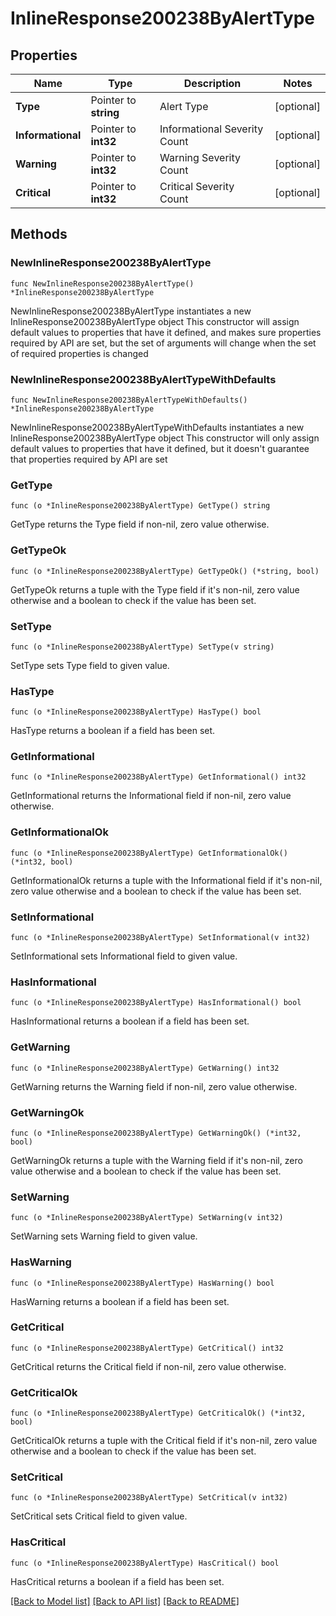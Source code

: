 # InlineResponse200238ByAlertType

## Properties

Name | Type | Description | Notes
------------ | ------------- | ------------- | -------------
**Type** | Pointer to **string** | Alert Type | [optional] 
**Informational** | Pointer to **int32** | Informational Severity Count | [optional] 
**Warning** | Pointer to **int32** | Warning Severity Count | [optional] 
**Critical** | Pointer to **int32** | Critical Severity Count | [optional] 

## Methods

### NewInlineResponse200238ByAlertType

`func NewInlineResponse200238ByAlertType() *InlineResponse200238ByAlertType`

NewInlineResponse200238ByAlertType instantiates a new InlineResponse200238ByAlertType object
This constructor will assign default values to properties that have it defined,
and makes sure properties required by API are set, but the set of arguments
will change when the set of required properties is changed

### NewInlineResponse200238ByAlertTypeWithDefaults

`func NewInlineResponse200238ByAlertTypeWithDefaults() *InlineResponse200238ByAlertType`

NewInlineResponse200238ByAlertTypeWithDefaults instantiates a new InlineResponse200238ByAlertType object
This constructor will only assign default values to properties that have it defined,
but it doesn't guarantee that properties required by API are set

### GetType

`func (o *InlineResponse200238ByAlertType) GetType() string`

GetType returns the Type field if non-nil, zero value otherwise.

### GetTypeOk

`func (o *InlineResponse200238ByAlertType) GetTypeOk() (*string, bool)`

GetTypeOk returns a tuple with the Type field if it's non-nil, zero value otherwise
and a boolean to check if the value has been set.

### SetType

`func (o *InlineResponse200238ByAlertType) SetType(v string)`

SetType sets Type field to given value.

### HasType

`func (o *InlineResponse200238ByAlertType) HasType() bool`

HasType returns a boolean if a field has been set.

### GetInformational

`func (o *InlineResponse200238ByAlertType) GetInformational() int32`

GetInformational returns the Informational field if non-nil, zero value otherwise.

### GetInformationalOk

`func (o *InlineResponse200238ByAlertType) GetInformationalOk() (*int32, bool)`

GetInformationalOk returns a tuple with the Informational field if it's non-nil, zero value otherwise
and a boolean to check if the value has been set.

### SetInformational

`func (o *InlineResponse200238ByAlertType) SetInformational(v int32)`

SetInformational sets Informational field to given value.

### HasInformational

`func (o *InlineResponse200238ByAlertType) HasInformational() bool`

HasInformational returns a boolean if a field has been set.

### GetWarning

`func (o *InlineResponse200238ByAlertType) GetWarning() int32`

GetWarning returns the Warning field if non-nil, zero value otherwise.

### GetWarningOk

`func (o *InlineResponse200238ByAlertType) GetWarningOk() (*int32, bool)`

GetWarningOk returns a tuple with the Warning field if it's non-nil, zero value otherwise
and a boolean to check if the value has been set.

### SetWarning

`func (o *InlineResponse200238ByAlertType) SetWarning(v int32)`

SetWarning sets Warning field to given value.

### HasWarning

`func (o *InlineResponse200238ByAlertType) HasWarning() bool`

HasWarning returns a boolean if a field has been set.

### GetCritical

`func (o *InlineResponse200238ByAlertType) GetCritical() int32`

GetCritical returns the Critical field if non-nil, zero value otherwise.

### GetCriticalOk

`func (o *InlineResponse200238ByAlertType) GetCriticalOk() (*int32, bool)`

GetCriticalOk returns a tuple with the Critical field if it's non-nil, zero value otherwise
and a boolean to check if the value has been set.

### SetCritical

`func (o *InlineResponse200238ByAlertType) SetCritical(v int32)`

SetCritical sets Critical field to given value.

### HasCritical

`func (o *InlineResponse200238ByAlertType) HasCritical() bool`

HasCritical returns a boolean if a field has been set.


[[Back to Model list]](../README.md#documentation-for-models) [[Back to API list]](../README.md#documentation-for-api-endpoints) [[Back to README]](../README.md)


